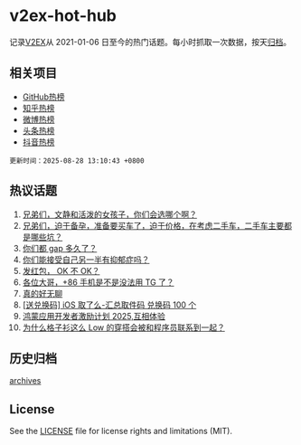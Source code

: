 # v2ex-hot-hub

 记录[V2EX](https://www.v2ex.com/)从 2021-01-06 日至今的热门话题。每小时抓取一次数据，按天[归档](archives)。
 
 ## 相关项目

- [GitHub热榜](https://github.com/lonnyzhang423/github-hot-hub)
- [知乎热榜](https://github.com/lonnyzhang423/zhihu-hot-hub)
- [微博热榜](https://github.com/lonnyzhang423/weibo-hot-hub)
- [头条热榜](https://github.com/lonnyzhang423/toutiao-hot-hub)
- [抖音热榜](https://github.com/lonnyzhang423/douyin-hot-hub)


 `更新时间：2025-08-28 13:10:43 +0800`

## 热议话题

1. [兄弟们，文静和活泼的女孩子，你们会选哪个啊？](https://www.v2ex.com/t/1155296)
1. [兄弟们，迫于备孕，准备要买车了，迫于价格，在考虑二手车，二手车主要都是哪些坑？](https://www.v2ex.com/t/1155415)
1. [你们都 gap 多久了？](https://www.v2ex.com/t/1155258)
1. [你们能接受自己另一半有抑郁症吗？](https://www.v2ex.com/t/1155433)
1. [发红包， OK 不 OK？](https://www.v2ex.com/t/1155299)
1. [各位大哥，+86 手机是不是没法用 TG 了？](https://www.v2ex.com/t/1155273)
1. [真的好无聊](https://www.v2ex.com/t/1155356)
1. [[送兑换码] iOS 取了么-汇总取件码 兑换码 100 个](https://www.v2ex.com/t/1155407)
1. [鸿蒙应用开发者激励计划 2025,互相体验](https://www.v2ex.com/t/1155257)
1. [为什么格子衫这么 Low 的穿搭会被和程序员联系到一起？](https://www.v2ex.com/t/1155425)

## 历史归档

[archives](archives)

## License

See the [LICENSE](LICENSE) file for license rights and limitations (MIT).
